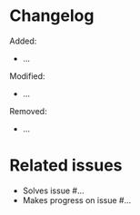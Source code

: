 # Changelog

<!-- Add a changelog of the PR's changes, similar to the format of https://keepachangelog.com/en/1.1.0/  -->
<!-- Delete sections of the changelog if unused -->

Added:

-   ...

Modified:

-   ...

Removed:

-   ...

# Related issues

<!-- Describe the issue that this PR is related to -->

-   Solves issue #...
-   Makes progress on issue #...
